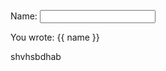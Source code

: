 <div ng-app="">

<p>Name: <input type="text" ng-model="name"></p>
<p>You wrote: {{ name }}</p>

</div>
shvhsbdhab
